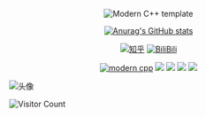 <div id="title" align=center>

![Modern C++ template][github-sub-title:img]

[![Anurag's GitHub stats](https://github-readme-stats.vercel.app/api?username=QingyunQian&show_icons=true&theme=tokyonight)](https://b23.tv/iEJTnPp)

[![知乎](https://img.shields.io/badge/%E7%9F%A5%E4%B9%8E-Qingyun-yello)](https://www.zhihu.com/people/qian-qing-yun-5)
[![BiliBili](https://img.shields.io/badge/video-BiliBili-red)](https://space.bilibili.com/87841166)

[![modern cpp](https://img.shields.io/badge/code-Julia_Python-blue)](https://learn.microsoft.com/zh-cn/cpp/cpp/welcome-back-to-cpp-modern-cpp) 
![](https://img.shields.io/badge/研究方向-QIQC-yellow) 
![](https://img.shields.io/badge/性格-开朗-red) 
![](https://img.shields.io/badge/终将爱上-写代码-red)
![](https://img.shields.io/badge/科学计算-量子物理-purple)

</div>

![头像](image/Quantum.jpg)

![Visitor Count](https://profile-counter.glitch.me/QingyunQian/count.svg)

[github-sub-title:img]: https://readme-typing-svg.herokuapp.com?font=Segoe+Script&center=true&lines=Hello！I'm__QingyunQian__

<!--
**QingyunQian/QingyunQian** is a ✨ _special_ ✨ repository because its `README.md` (this file) appears on your GitHub profile.

Here are some ideas to get you started:

- 🔭 I’m currently working on ...
- 🌱 I’m currently learning ...
- 👯 I’m looking to collaborate on ...
- 🤔 I’m looking for help with ...
- 💬 Ask me about ...
- 📫 How to reach me: ...
- 😄 Pronouns: ...
- ⚡ Fun fact: ...
-->
